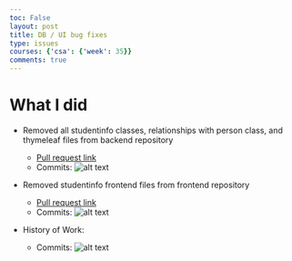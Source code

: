 ```yaml
---
toc: False
layout: post
title: DB / UI bug fixes
type: issues
courses: {'csa': {'week': 35}}
comments: true
---
```


# What I did

- Removed all studentinfo classes, relationships with person class, and thymeleaf files from backend repository
    - [Pull request link](https://github.com/CSA-Coders-2025/CSA_Combined_Backend_Fork/pull/206)
    - Commits: ![alt text](</NitinBstudent_2025/images/Screenshot 2025-05-21 at 8.13.25 AM.png>)
- Removed studentinfo frontend files from frontend repository
    - [Pull request link](https://github.com/CSA-Coders-2025/CSA_Combined_Frontend_Fork/pull/181)
    - Commits: ![alt text](</NitinBstudent_2025/images/Screenshot 2025-05-21 at 8.19.26 AM.png>)

- History of Work:
    - Commits: ![alt text](</NitinBstudent_2025/images/Screenshot 2025-05-21 at 11.53.05 AM.png>)